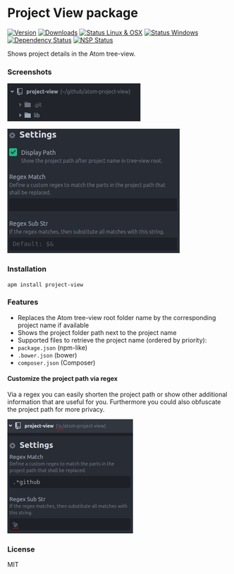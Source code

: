 # Project View package

[![Version](https://img.shields.io/apm/v/project-view.svg?style=flat-square)](https://atom.io/packages/project-view)
[![Downloads](https://img.shields.io/apm/dm/project-view.svg?style=flat-square)](https://atom.io/packages/project-view)
[![Status Linux & OSX](https://img.shields.io/travis/subesokun/atom-project-view.svg?style=flat-square&label=Linux%20%26%20OSX)](https://travis-ci.org/subesokun/atom-project-view)
[![Status Windows](https://img.shields.io/appveyor/ci/subesokun/atom-project-view.svg?style=flat-square&label=Windows)](https://ci.appveyor.com/project/subesokun/atom-project-view)
[![Dependency Status](https://img.shields.io/david/subesokun/atom-project-view.svg?style=flat-square)](https://david-dm.org/subesokun/atom-project-view) [![NSP Status](https://nodesecurity.io/orgs/subesokun/projects/3b49f7ce-856a-428e-9158-2f89328bfb13/badge)](https://nodesecurity.io/orgs/subesokun/projects/3b49f7ce-856a-428e-9158-2f89328bfb13)

Shows project details in the Atom tree-view.

### Screenshots

![project-view Screenshot](https://github.com/subesokun/atom-project-view/blob/master/screenshot.png?raw=true)

![project-view Screenshot Settings](https://github.com/subesokun/atom-project-view/blob/master/screenshot-settings.png?raw=true)

### Installation

```
apm install project-view
```

### Features

* Replaces the Atom tree-view root folder name by the corresponding project name if available
* Shows the project folder path next to the project name
* Supported files to retrieve the project name (ordered by priority):
 * `package.json` (npm-like)
 * `.bower.json` (bower)
 * `composer.json` (Composer)

#### Customize the project path via regex

Via a regex you can easily shorten the project path or show other additional information that are useful for you. Furthermore you could also obfuscate the project path for more privacy.

![project-view Screenshot Project Path Regex](https://github.com/subesokun/atom-project-view/blob/master/screenshot-path-regex.png?raw=true)

### License

MIT
